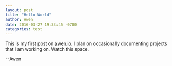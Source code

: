 ```yaml
---
layout: post
title: "Hello World"
author: Awen
date: 2016-03-27 19:33:45 -0700
categories: test
---
```


This is my first post on [awen.io](https://awen.io). I plan on occasionally documenting projects that I am working on. Watch this space. 

--Awen